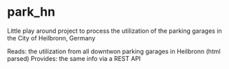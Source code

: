 # park_hn
Little play around project to process the utilization of the parking garages in the City of Heilbronn, Germany

Reads: the utilization from all downtwon parking garages in Heilbronn (html parsed)
Provides: the same info via a REST API
